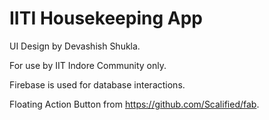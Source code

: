 # IITI Housekeeping App

UI Design by Devashish Shukla.

For use by IIT Indore Community only.

Firebase is used for database interactions.

Floating Action Button from https://github.com/Scalified/fab.
